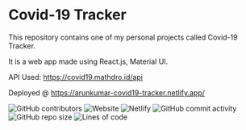 # Covid-19 Tracker

This repository contains one of my personal projects called Covid-19 Tracker.

It is a web app made using React.js, Material UI. 

API Used: https://covid19.mathdro.id/api

Deployed @ https://arunkumar-covid19-tracker.netlify.app/


![GitHub contributors](https://img.shields.io/github/contributors/arunkumar198857/covid-19-tracker)
![Website](https://img.shields.io/website?url=https%3A%2F%2Farunkumar-covid19-tracker.netlify.app%2F)
![Netlify](https://img.shields.io/netlify/42503ca2-c0c0-4f0a-ab0e-9936c75517f9)
![GitHub commit activity](https://img.shields.io/github/commit-activity/y/arunkumar198857/covid-19-tracker)
![GitHub repo size](https://img.shields.io/github/repo-size/arunkumar198857/covid-19-tracker)
![Lines of code](https://img.shields.io/tokei/lines/github/arunkumar198857/covid-19-tracker)
